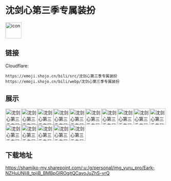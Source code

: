 # 沈剑心第三季专属装扮
<img src="https://emoji.shojo.cn/bili/src/沈剑心第三季专属装扮/icon.png" width="50" height="50" alt="icon">

## 链接
Cloudflare:
```
https://emoji.shojo.cn/bili/src/沈剑心第三季专属装扮
https://emoji.shojo.cn/bili/webp/沈剑心第三季专属装扮
```
## 展示
<img src="https://emoji.shojo.cn/bili/src/沈剑心第三季专属装扮/沈剑心第三季专属装扮-啊对对对.png" width="50" height="50" alt="沈剑心第三季专属装扮-啊对对对"><img src="https://emoji.shojo.cn/bili/src/沈剑心第三季专属装扮/沈剑心第三季专属装扮-啊这.png" width="50" height="50" alt="沈剑心第三季专属装扮-啊这"><img src="https://emoji.shojo.cn/bili/src/沈剑心第三季专属装扮/沈剑心第三季专属装扮-熬夜.png" width="50" height="50" alt="沈剑心第三季专属装扮-熬夜"><img src="https://emoji.shojo.cn/bili/src/沈剑心第三季专属装扮/沈剑心第三季专属装扮-吃惊.png" width="50" height="50" alt="沈剑心第三季专属装扮-吃惊"><img src="https://emoji.shojo.cn/bili/src/沈剑心第三季专属装扮/沈剑心第三季专属装扮-害怕.png" width="50" height="50" alt="沈剑心第三季专属装扮-害怕"><img src="https://emoji.shojo.cn/bili/src/沈剑心第三季专属装扮/沈剑心第三季专属装扮-划水.png" width="50" height="50" alt="沈剑心第三季专属装扮-划水"><img src="https://emoji.shojo.cn/bili/src/沈剑心第三季专属装扮/沈剑心第三季专属装扮-可恶.png" width="50" height="50" alt="沈剑心第三季专属装扮-可恶"><img src="https://emoji.shojo.cn/bili/src/沈剑心第三季专属装扮/沈剑心第三季专属装扮-裂开.png" width="50" height="50" alt="沈剑心第三季专属装扮-裂开"><img src="https://emoji.shojo.cn/bili/src/沈剑心第三季专属装扮/沈剑心第三季专属装扮-流汗.png" width="50" height="50" alt="沈剑心第三季专属装扮-流汗"><img src="https://emoji.shojo.cn/bili/src/沈剑心第三季专属装扮/沈剑心第三季专属装扮-麻了.png" width="50" height="50" alt="沈剑心第三季专属装扮-麻了"><img src="https://emoji.shojo.cn/bili/src/沈剑心第三季专属装扮/沈剑心第三季专属装扮-妙啊.png" width="50" height="50" alt="沈剑心第三季专属装扮-妙啊"><img src="https://emoji.shojo.cn/bili/src/沈剑心第三季专属装扮/沈剑心第三季专属装扮-拿捏.png" width="50" height="50" alt="沈剑心第三季专属装扮-拿捏"><img src="https://emoji.shojo.cn/bili/src/沈剑心第三季专属装扮/沈剑心第三季专属装扮-躺了.png" width="50" height="50" alt="沈剑心第三季专属装扮-躺了"><img src="https://emoji.shojo.cn/bili/src/沈剑心第三季专属装扮/沈剑心第三季专属装扮-摇人.png" width="50" height="50" alt="沈剑心第三季专属装扮-摇人"><img src="https://emoji.shojo.cn/bili/src/沈剑心第三季专属装扮/沈剑心第三季专属装扮-疑问.png" width="50" height="50" alt="沈剑心第三季专属装扮-疑问">

## 下载地址

https://shamiko-my.sharepoint.com/:u:/g/personal/img_yuru_pro/Eark-NZHuUNIj8_tpijB_BMBpGIROgitQCavoJuZhS-vrQ